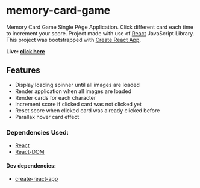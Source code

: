 # memory-card-game

Memory Card Game Single PAge Application. Click different card each time to increment your score. Project made with use of [React](https://github.com/facebook/react) JavaScript Library. This project was bootstrapped with [Create React App](https://github.com/facebook/create-react-app).

**Live: [click here](https://husky93.github.io/memory-card-game/)**

## Features
- Display loading spinner until all images are loaded
- Render application when all images are loaded
- Render cards for each character
- Increment score if clicked card was not clicked yet
- Reset score when clicked card was already clicked before
- Parallax hover card effect

### Dependencies Used:
- [React](https://github.com/facebook/react)
- [React-DOM](https://github.com/facebook/react/tree/main/packages/react-dom)

#### Dev dependencies:
- [create-react-app](https://github.com/facebook/create-react-app)

